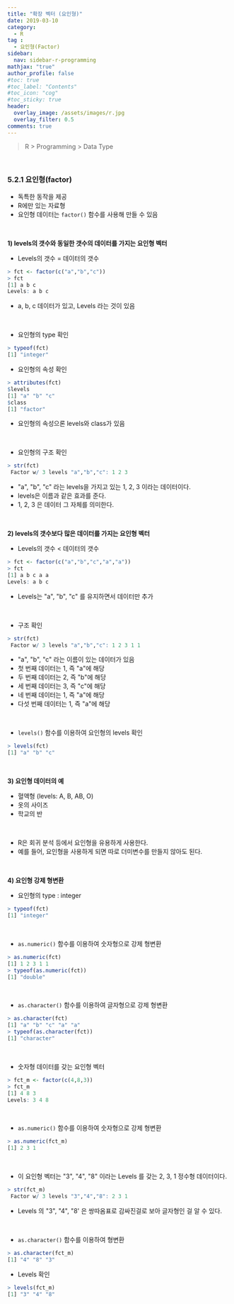 ```yaml
---
title: "확장 벡터 (요인형)"
date: 2019-03-10
category:
  - R
tag :
  - 요인형(Factor)
sidebar:
  nav: sidebar-r-programming
mathjax: "true"
author_profile: false
#toc: true
#toc_label: "Contents"
#toc_icon: "cog"
#toc_sticky: true
header:
  overlay_image: /assets/images/r.jpg
  overlay_filter: 0.5
comments: true
---
```

> R > Programming > Data Type

<br>

### 5.2.1 요인형(factor)

- 독특한 동작을 제공
- R에만 있는 자료형
- 요인형 데이터는 `factor()` 함수를 사용해 만들 수 있음

<br>

**1) levels의 갯수와 동일한 갯수의 데이터를 가지는 요인형 벡터**
-  Levels의 갯수 = 데이터의 갯수
```R
> fct <- factor(c("a","b","c"))
> fct
[1] a b c
Levels: a b c
```

- a, b, c 데이터가 있고, Levels 라는 것이 있음

<br>

- 요인형의 type 확인
```R
> typeof(fct)
[1] "integer"
```

- 요인형의 속성 확인
```R
> attributes(fct)
$levels
[1] "a" "b" "c"
$class
[1] "factor"
```

- 요인형의 속성으론 levels와 class가 있음

<br>

- 요인형의 구조 확인
```R
> str(fct)
 Factor w/ 3 levels "a","b","c": 1 2 3
```

- "a", "b", "c" 라는 levels을 가지고 있는 1, 2, 3 이라는 데이터이다.
- levels은 이름과 같은 효과를 준다.
- 1, 2, 3 은 데이터 그 자체를 의미한다.

<br>

**2) levels의 갯수보다 많은 데이터를 가지는 요인형 벡터**
-  Levels의 갯수 < 데이터의 갯수
```R
> fct <- factor(c("a","b","c","a","a"))
> fct
[1] a b c a a
Levels: a b c
```

- Levels는 "a", "b", "c" 를 유지하면서 데이터만 추가

<br>

- 구조 확인
```R
> str(fct)
 Factor w/ 3 levels "a","b","c": 1 2 3 1 1
```

- "a", "b", "c" 라는 이름이 있는 데이터가 있음
- 첫 번째 데이터는 1, 즉 "a"에 해당
- 두 번째 데이터는 2, 즉 "b"에 해당
- 세 번째 데이터는 3, 즉 "c"에 해당
- 네 번째 데이터는 1, 즉 "a"에 해당
- 다섯 번째 데이터는 1, 즉 "a"에 해당

<br>

- `levels()` 함수를 이용하여 요인형의 levels 확인
```R
> levels(fct)
[1] "a" "b" "c"
```

<br>

**3) 요인형 데이터의 예**
- 혈액형 (levels: A, B, AB, O)
- 옷의 사이즈
- 학교의 반  

<br>

- R은 회귀 분석 등에서 요인형을 유용하게 사용한다.
- 예를 들어, 요인형을 사용하게 되면 따로 더미변수를 만들지 않아도 된다.

<br>

**4) 요인형 강제 형변환**

- 요인형의 type : integer
```R
> typeof(fct)
[1] "integer"
```

<br>

- `as.numeric()` 함수를 이용하여 숫자형으로 강제 형변환
```R
> as.numeric(fct)
[1] 1 2 3 1 1
> typeof(as.numeric(fct))
[1] "double"
```

<br>

- `as.character()` 함수를 이용하여 글자형으로 강제 형변환
```R
> as.character(fct)
[1] "a" "b" "c" "a" "a"
> typeof(as.character(fct))
[1] "character"
```

<br>

- 숫자형 데이터를 갖는 요인형 벡터
```R
> fct_m <- factor(c(4,8,3))
> fct_m
[1] 4 8 3
Levels: 3 4 8
```

<br>

- `as.numeric()` 함수를 이용하여 숫자형으로 강제 형변환
```R
> as.numeric(fct_m)
[1] 2 3 1
```

<br>

- 이 요인형 벡터는 "3", "4", "8" 이라는 Levels 를 갖는 2, 3, 1 정수형 데이터이다.
```R
> str(fct_m)
 Factor w/ 3 levels "3","4","8": 2 3 1
```

- Levels 의 "3", "4", "8' 은 쌍따옴표로 감싸진걸로 보아 글자형인 걸 알 수 있다.

<br>

- `as.character()` 함수를 이용하여 형변환
```R
> as.character(fct_m)
[1] "4" "8" "3"
```

- Levels 확인
```R
> levels(fct_m)
[1] "3" "4" "8"
```
